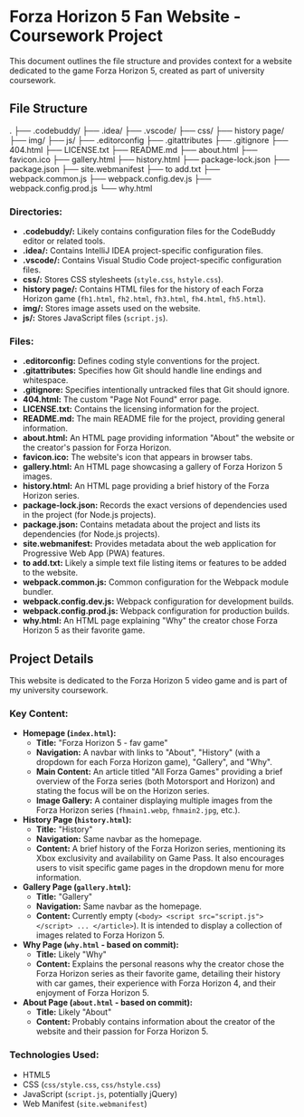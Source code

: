 # Forza Horizon 5 Fan Website - Coursework Project

This document outlines the file structure and provides context for a website dedicated to the game Forza Horizon 5, created as part of university coursework.

## File Structure
.
├── .codebuddy/
├── .idea/
├── .vscode/
├── css/
├── history page/
├── img/
├── js/
├── .editorconfig
├── .gitattributes
├── .gitignore
├── 404.html
├── LICENSE.txt
├── README.md
├── about.html
├── favicon.ico
├── gallery.html
├── history.html
├── package-lock.json
├── package.json
├── site.webmanifest
├── to add.txt
├── webpack.common.js
├── webpack.config.dev.js
├── webpack.config.prod.js
└── why.html

### Directories:

* **.codebuddy/:** Likely contains configuration files for the CodeBuddy editor or related tools.
* **.idea/:** Contains IntelliJ IDEA project-specific configuration files.
* **.vscode/:** Contains Visual Studio Code project-specific configuration files.
* **css/:** Stores CSS stylesheets (`style.css`, `hstyle.css`).
* **history page/:** Contains HTML files for the history of each Forza Horizon game (`fh1.html`, `fh2.html`, `fh3.html`, `fh4.html`, `fh5.html`).
* **img/:** Stores image assets used on the website.
* **js/:** Stores JavaScript files (`script.js`).

### Files:

* **.editorconfig:** Defines coding style conventions for the project.
* **.gitattributes:** Specifies how Git should handle line endings and whitespace.
* **.gitignore:** Specifies intentionally untracked files that Git should ignore.
* **404.html:** The custom "Page Not Found" error page.
* **LICENSE.txt:** Contains the licensing information for the project.
* **README.md:** The main README file for the project, providing general information.
* **about.html:** An HTML page providing information "About" the website or the creator's passion for Forza Horizon.
* **favicon.ico:** The website's icon that appears in browser tabs.
* **gallery.html:** An HTML page showcasing a gallery of Forza Horizon 5 images.
* **history.html:** An HTML page providing a brief history of the Forza Horizon series.
* **package-lock.json:** Records the exact versions of dependencies used in the project (for Node.js projects).
* **package.json:** Contains metadata about the project and lists its dependencies (for Node.js projects).
* **site.webmanifest:** Provides metadata about the web application for Progressive Web App (PWA) features.
* **to add.txt:** Likely a simple text file listing items or features to be added to the website.
* **webpack.common.js:** Common configuration for the Webpack module bundler.
* **webpack.config.dev.js:** Webpack configuration for development builds.
* **webpack.config.prod.js:** Webpack configuration for production builds.
* **why.html:** An HTML page explaining "Why" the creator chose Forza Horizon 5 as their favorite game.
## Project Details
This website is dedicated to the Forza Horizon 5 video game and is part of my university coursework.

### Key Content:

* **Homepage (`index.html`):**
    * **Title:** "Forza Horizon 5 - fav game"
    * **Navigation:** A navbar with links to "About", "History" (with a dropdown for each Forza Horizon game), "Gallery", and "Why".
    * **Main Content:** An article titled "All Forza Games" providing a brief overview of the Forza series (both Motorsport and Horizon) and stating the focus will be on the Horizon series.
    * **Image Gallery:** A container displaying multiple images from the Forza Horizon series (`fhmain1.webp`, `fhmain2.jpg`, etc.).
* **History Page (`history.html`):**
    * **Title:** "History"
    * **Navigation:** Same navbar as the homepage.
    * **Content:** A brief history of the Forza Horizon series, mentioning its Xbox exclusivity and availability on Game Pass. It also encourages users to visit specific game pages in the dropdown menu for more information.
* **Gallery Page (`gallery.html`):**
    * **Title:** "Gallery"
    * **Navigation:** Same navbar as the homepage.
    * **Content:** Currently empty (`<body> <script src="script.js"></script> ... </article>`). It is intended to display a collection of images related to Forza Horizon 5.
* **Why Page (`why.html` - based on commit):**
    * **Title:** Likely "Why"
    * **Content:** Explains the personal reasons why the creator chose the Forza Horizon series as their favorite game, detailing their history with car games, their experience with Forza Horizon 4, and their enjoyment of Forza Horizon 5.
* **About Page (`about.html` - based on commit):**
    * **Title:** Likely "About"
    * **Content:** Probably contains information about the creator of the website and their passion for Forza Horizon 5.

### Technologies Used:

* HTML5
* CSS (`css/style.css`, `css/hstyle.css`)
* JavaScript (`script.js`, potentially jQuery)
* Web Manifest (`site.webmanifest`)


